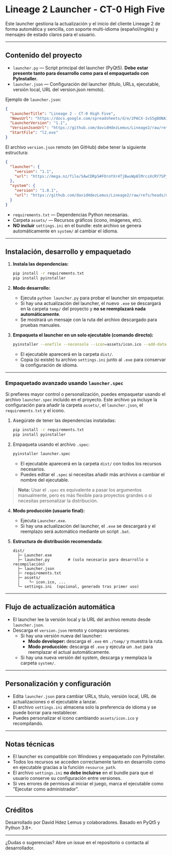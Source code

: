 # Lineage 2 Launcher - CT-0 High Five

Este launcher gestiona la actualización y el inicio del cliente Lineage 2 de forma automática y sencilla, con soporte multi-idioma (español/inglés) y mensajes de estado claros para el usuario.

---

## Contenido del proyecto

- `launcher.py` — Script principal del launcher (PyQt5). **Debe estar presente tanto para desarrollo como para el empaquetado con PyInstaller.**
- `launcher.json` — Configuración del launcher (título, URLs, ejecutable, versión local, URL del version.json remoto).

Ejemplo de `launcher.json`:
```json
{
  "LauncherTitle": "Lineage 2 - CT-0 High Five",
  "NewsUrl": "https://docs.google.com/spreadsheets/d/e/2PACX-1vS5gBONA1AZeMsrlHrjKbmLmDew5E--s-ksdcyWznRM6hpMWtgfr5n2HSjXaDtDaOYOBY4iBnWX8QMb/pub?gid=0&single=true&output=csv",
  "LauncherVersion": "1.1",
  "VersionJsonUrl": "https://github.com/davidHdezLemus/Lineage2/raw/refs/heads/main/version.json",
  "StartFile": "l2.exe"
}
```

El archivo `version.json` remoto (en GitHub) debe tener la siguiente estructura:
```json
{
  "launcher": {
    "version": "1.1",
    "url": "https://mega.nz/file/SAwCDRpS#FOroYXr4TjBwuWp8lMrcsXcRY7SPjxknqrgFBoDl3Eo"
  },
  "system": {
    "version": "1.0.1",
    "url": "https://github.com/davidHdezLemus/Lineage2/raw/refs/heads/main/system.zip"
  }
}
```

- `requirements.txt` — Dependencias Python necesarias.
- Carpeta `assets/` — Recursos gráficos (icono, imágenes, etc).
- **NO incluir** `settings.ini` en el bundle: este archivo se genera automáticamente en `system/` al cambiar el idioma.

---

## Instalación, desarrollo y empaquetado

1. **Instala las dependencias:**
   ```sh
   pip install -r requirements.txt
   pip install pyinstaller
   ```

2. **Modo desarrollo:**
   - Ejecuta `python launcher.py` para probar el launcher sin empaquetar.
   - Si hay una actualización del launcher, el nuevo `.exe` se descargará en la carpeta `temp/` del proyecto y **no se reemplazará nada automáticamente**.
   - Se mostrará un mensaje con la ruta del archivo descargado para pruebas manuales.

3. **Empaqueta el launcher en un solo ejecutable (comando directo):**
   ```sh
   pyinstaller --onefile --noconsole --icon=assets/icon.ico --add-data "assets;assets" --add-data "launcher.json;." --add-data "requirements.txt;." launcher.py
   ```
   - El ejecutable aparecerá en la carpeta `dist/`.
   - Copia (si existe) tu archivo `settings.ini` junto al `.exe` para conservar la configuración de idioma.

---

### Empaquetado avanzado usando `launcher.spec`

Si prefieres mayor control o personalización, puedes empaquetar usando el archivo `launcher.spec` incluido en el proyecto. Este archivo ya incluye la configuración para añadir la carpeta `assets/`, el `launcher.json`, el `requirements.txt` y el icono.

1. Asegúrate de tener las dependencias instaladas:
   ```sh
   pip install -r requirements.txt
   pip install pyinstaller
   ```

2. Empaqueta usando el archivo `.spec`:
   ```sh
   pyinstaller launcher.spec
   ```

   - El ejecutable aparecerá en la carpeta `dist/` con todos los recursos necesarios.
   - Puedes editar el `.spec` si necesitas añadir más archivos o cambiar el nombre del ejecutable.

> **Nota:** Usar el `.spec` es equivalente a pasar los argumentos manualmente, pero es más flexible para proyectos grandes o si necesitas personalizar la distribución.

4. **Modo producción (usuario final):**
   - Ejecuta `Launcher.exe`.
   - Si hay una actualización del launcher, el `.exe` se descargará y el reemplazo será automático mediante un script `.bat`.

5. **Estructura de distribución recomendada:**
   ```
   dist/
     ├─ Launcher.exe
     ├─ launcher.py        # (solo necesario para desarrollo o recompilación)
     ├─ launcher.json
     ├─ requirements.txt
     ├─ assets/
     │    └─ icon.ico, ...
     └─ settings.ini  (opcional, generado tras primer uso)
   ```

---

## Flujo de actualización automática

- El launcher lee la versión local y la URL del archivo remoto desde `launcher.json`.
- Descarga el `version.json` remoto y compara versiones:
  - Si hay una versión nueva del launcher:
    - **Modo developer:** descarga el `.exe` en `./temp/` y muestra la ruta.
    - **Modo producción:** descarga el `.exe` y ejecuta un `.bat` para reemplazar el actual automáticamente.
  - Si hay una nueva versión del system, descarga y reemplaza la carpeta `system/`.

---

## Personalización y configuración

- Edita `launcher.json` para cambiar URLs, título, versión local, URL de actualizaciones o el ejecutable a lanzar.
- El archivo `settings.ini` almacena solo la preferencia de idioma y se puede borrar para restablecer.
- Puedes personalizar el icono cambiando `assets/icon.ico` y recompilando.

---

## Notas técnicas

- El launcher es compatible con Windows y empaquetado con PyInstaller.
- Todos los recursos se acceden correctamente tanto en desarrollo como en ejecutable gracias a la función `resource_path`.
- El archivo `settings.ini` **no debe incluirse** en el bundle para que el usuario conserve su configuración entre versiones.
- Si ves errores de permisos al iniciar el juego, marca el ejecutable como "Ejecutar como administrador".

---

## Créditos

Desarrollado por David Hdez Lemus y colaboradores. Basado en PyQt5 y Python 3.8+.

---

¿Dudas o sugerencias? Abre un issue en el repositorio o contacta al desarrollador.
